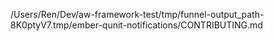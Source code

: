 /Users/Ren/Dev/aw-framework-test/tmp/funnel-output_path-8K0ptyV7.tmp/ember-qunit-notifications/CONTRIBUTING.md